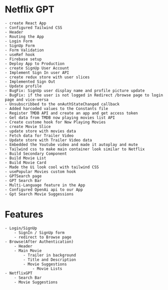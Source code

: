 # Netflix GPT

    - create React App
    - Configured Tailwind CSS
    - Header
    - Routing the App
    - Login Form
    - SignUp Form
    - Form Validation
    - useRef hook
    - Firebase setup
    - Deploy App to Production
    - create SignUp User Account
    - Implement Sign In user API
    - create redux store with user slices
    - Implemented Sign Out
    - Update profile
    - BugFix: SignUp user display name and profile picture update
    - BugFix: if the user is not logged in Redirect /browse page to login page and vice-versa
    - Unsubscribbed to the onAuthStateChanged callback
    - Added harcoded values to the Constants file
    - Register TMDB API and create an app and get access token
    - Get data from TMDB now playing movies list API
    - Create custome hook for Now Playing Movies
    - create Movie Slice
    - update store with movies data
    - Fetch data for Trailer Video
    - Update store with Trailer Video data
    - Embedded the Youtube video and made it autoplay and mute
    - Tailwind css to make main container look similar to Netflix
    - Build Secondary Component
    - Build Movie List
    - Build Movie Card
    - Made the Ui look cool with tailwind CSS
    - usePopular Movies custom hook
    - GPTSearch page
    - GPT Search Bar
    - Multi-Language feature in the App
    - Configured OpenAi api to our App
    - Gpt Search Movie Suggessions

# Features

    - Login/SignUp
        - SignIn / SignUp form
        - redirect to Browse page
    - Browse(After Authentication)
        - Header
        - Main Movie
            - Trailer in background
            - Title and Description
            - Movie Suggestions
                - Movie Lists
    - NetflixGPT
        - Search Bar
        - Movie Suggestions

